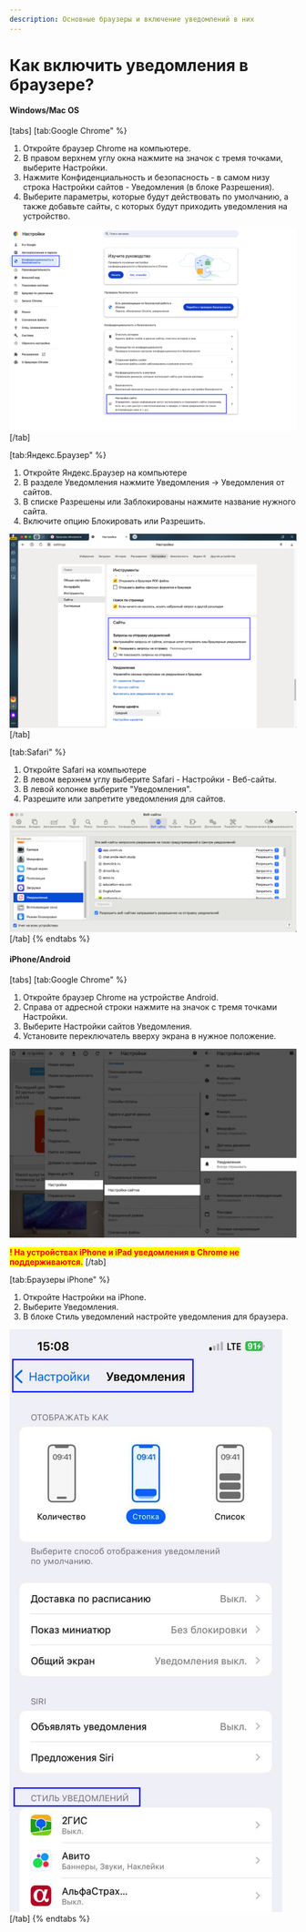 ```yaml
---
description: Основные браузеры и включение уведомлений в них
---
```


# Как включить уведомления в браузере?

#### Windows/Mac OS

[tabs]
[tab:Google Chrome" %}
1. Откройте браузер Chrome на компьютере.
2. В правом верхнем углу окна нажмите на значок с тремя точками, выберите Настройки.
3. Нажмите Конфиденциальность и безопасность -  в самом низу строка Настройки сайтов - Уведомления (в блоке Разрешения).
4. Выберите параметры, которые будут действовать по умолчанию, а также добавьте сайты, с которых будут приходить уведомления на устройство.

![](<../.gitbook/assets/image (24).png>)
[/tab]

[tab:Яндекс.Браузер" %}
1. Откройте Яндекс.Браузер на компьютере
2. В разделе Уведомления нажмите Уведомления → Уведомления от сайтов.
3. В списке Разрешены или Заблокированы нажмите название нужного сайта.
4. Включите опцию Блокировать или Разрешить.

![](<../.gitbook/assets/image (22).png>)
[/tab]

[tab:Safari" %}
1. Откройте Safari на компьютере
2. В левом верхнем углу выберите Safari - Настройки - Веб-сайты.
3. В левой колонке выберите "Уведомления".
4. Разрешите или запретите уведомления для сайтов.

![](<../.gitbook/assets/image (23).png>)
[/tab]
{% endtabs %}

#### iPhone/Android

[tabs]
[tab:Google Chrome" %}
1. Откройте браузер Chrome на устройстве Android.
2. Справа от адресной строки нажмите на значок с тремя точками Настройки.
3. Выберите Настройки сайтов Уведомления.
4. Установите переключатель вверху экрана в нужное положение.

![](<../.gitbook/assets/image (8).png>)

<mark style="color:red;">**! На устройствах iPhone и iPad уведомления в Chrome не поддерживаются.**</mark>
[/tab]

[tab:Браузеры iPhone" %}
1. Откройте Настройки на iPhone.
2. Выберите Уведомления.
3. В блоке Стиль уведомлений настройте уведомления для браузера.

![](<../.gitbook/assets/image (25).png>)
[/tab]
{% endtabs %}
